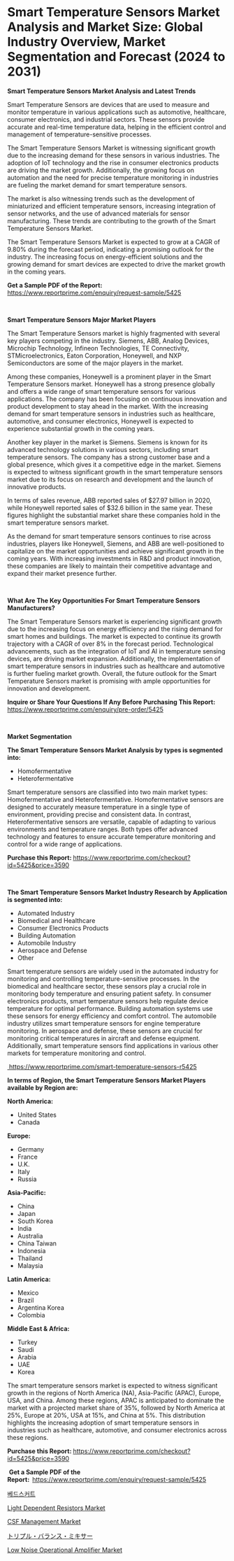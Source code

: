 <p><h1>Smart Temperature Sensors Market Analysis and Market Size: Global Industry Overview, Market Segmentation and Forecast (2024 to 2031)</h1></p><p><strong>Smart Temperature Sensors Market Analysis and Latest Trends</strong></p>
<p><p>Smart Temperature Sensors are devices that are used to measure and monitor temperature in various applications such as automotive, healthcare, consumer electronics, and industrial sectors. These sensors provide accurate and real-time temperature data, helping in the efficient control and management of temperature-sensitive processes.</p><p>The Smart Temperature Sensors Market is witnessing significant growth due to the increasing demand for these sensors in various industries. The adoption of IoT technology and the rise in consumer electronics products are driving the market growth. Additionally, the growing focus on automation and the need for precise temperature monitoring in industries are fueling the market demand for smart temperature sensors.</p><p>The market is also witnessing trends such as the development of miniaturized and efficient temperature sensors, increasing integration of sensor networks, and the use of advanced materials for sensor manufacturing. These trends are contributing to the growth of the Smart Temperature Sensors Market.</p><p>The Smart Temperature Sensors Market is expected to grow at a CAGR of 9.80% during the forecast period, indicating a promising outlook for the industry. The increasing focus on energy-efficient solutions and the growing demand for smart devices are expected to drive the market growth in the coming years.</p></p>
<p><strong>Get a Sample PDF of the Report:&nbsp;</strong> <a href="https://www.reportprime.com/enquiry/request-sample/5425">https://www.reportprime.com/enquiry/request-sample/5425</a></p>
<p>&nbsp;</p>
<p><strong>Smart Temperature Sensors Major Market Players</strong></p>
<p><p>The Smart Temperature Sensors market is highly fragmented with several key players competing in the industry. Siemens, ABB, Analog Devices, Microchip Technology, Infineon Technologies, TE Connectivity, STMicroelectronics, Eaton Corporation, Honeywell, and NXP Semiconductors are some of the major players in the market.</p><p>Among these companies, Honeywell is a prominent player in the Smart Temperature Sensors market. Honeywell has a strong presence globally and offers a wide range of smart temperature sensors for various applications. The company has been focusing on continuous innovation and product development to stay ahead in the market. With the increasing demand for smart temperature sensors in industries such as healthcare, automotive, and consumer electronics, Honeywell is expected to experience substantial growth in the coming years.</p><p>Another key player in the market is Siemens. Siemens is known for its advanced technology solutions in various sectors, including smart temperature sensors. The company has a strong customer base and a global presence, which gives it a competitive edge in the market. Siemens is expected to witness significant growth in the smart temperature sensors market due to its focus on research and development and the launch of innovative products.</p><p>In terms of sales revenue, ABB reported sales of $27.97 billion in 2020, while Honeywell reported sales of $32.6 billion in the same year. These figures highlight the substantial market share these companies hold in the smart temperature sensors market.</p><p>As the demand for smart temperature sensors continues to rise across industries, players like Honeywell, Siemens, and ABB are well-positioned to capitalize on the market opportunities and achieve significant growth in the coming years. With increasing investments in R&D and product innovation, these companies are likely to maintain their competitive advantage and expand their market presence further.</p></p>
<p>&nbsp;</p>
<p><strong>What Are The Key Opportunities For Smart Temperature Sensors Manufacturers?</strong></p>
<p><p>The Smart Temperature Sensors market is experiencing significant growth due to the increasing focus on energy efficiency and the rising demand for smart homes and buildings. The market is expected to continue its growth trajectory with a CAGR of over 8% in the forecast period. Technological advancements, such as the integration of IoT and AI in temperature sensing devices, are driving market expansion. Additionally, the implementation of smart temperature sensors in industries such as healthcare and automotive is further fueling market growth. Overall, the future outlook for the Smart Temperature Sensors market is promising with ample opportunities for innovation and development.</p></p>
<p><strong>Inquire or Share Your Questions If Any Before Purchasing This Report:</strong> <a href="https://www.reportprime.com/enquiry/pre-order/5425">https://www.reportprime.com/enquiry/pre-order/5425</a></p>
<p>&nbsp;</p>
<p><strong>Market Segmentation</strong></p>
<p><strong>The Smart Temperature Sensors Market Analysis by types is segmented into:</strong></p>
<p><ul><li>Homofermentative</li><li>Heterofermentative</li></ul></p>
<p><p>Smart temperature sensors are classified into two main market types: Homofermentative and Heterofermentative. Homofermentative sensors are designed to accurately measure temperature in a single type of environment, providing precise and consistent data. In contrast, Heterofermentative sensors are versatile, capable of adapting to various environments and temperature ranges. Both types offer advanced technology and features to ensure accurate temperature monitoring and control for a wide range of applications.</p></p>
<p><strong>Purchase this Report:&nbsp;</strong><a href="https://www.reportprime.com/checkout?id=5425&price=3590">https://www.reportprime.com/checkout?id=5425&price=3590</a></p>
<p>&nbsp;</p>
<p><strong>The Smart Temperature Sensors Market Industry Research by Application is segmented into:</strong></p>
<p><ul><li>Automated Industry</li><li>Biomedical and Healthcare</li><li>Consumer Electronics Products</li><li>Building Automation</li><li>Automobile Industry</li><li>Aerospace and Defense</li><li>Other</li></ul></p>
<p><p>Smart temperature sensors are widely used in the automated industry for monitoring and controlling temperature-sensitive processes. In the biomedical and healthcare sector, these sensors play a crucial role in monitoring body temperature and ensuring patient safety. In consumer electronics products, smart temperature sensors help regulate device temperature for optimal performance. Building automation systems use these sensors for energy efficiency and comfort control. The automobile industry utilizes smart temperature sensors for engine temperature monitoring. In aerospace and defense, these sensors are crucial for monitoring critical temperatures in aircraft and defense equipment. Additionally, smart temperature sensors find applications in various other markets for temperature monitoring and control.</p></p>
<p><a href="https://www.reportprime.com/smart-temperature-sensors-r5425">&nbsp;https://www.reportprime.com/smart-temperature-sensors-r5425</a></p>
<p><strong>In terms of Region, the Smart Temperature Sensors Market Players available by Region are:</strong></p>
<p>
    <p> <strong> North America: </strong>
        <ul>
            <li>United States</li>
            <li>Canada</li>
        </ul>
        </p> 
    <p> <strong> Europe: </strong>
        <ul>
            <li>Germany</li>
            <li>France</li>
            <li>U.K.</li>
            <li>Italy</li>
            <li>Russia</li>
        </ul>
        </p> 
    <p> <strong> Asia-Pacific: </strong>
        <ul>
            <li>China</li>
            <li>Japan</li>
            <li>South Korea</li>
            <li>India</li>
            <li>Australia</li>
            <li>China Taiwan</li>
            <li>Indonesia</li>
            <li>Thailand</li>
            <li>Malaysia</li>
        </ul>
        </p> 
    <p> <strong> Latin America: </strong>
        <ul>
            <li>Mexico</li>
            <li>Brazil</li>
            <li>Argentina Korea</li>
            <li>Colombia</li>
        </ul>
        </p> 
    <p> <strong> Middle East & Africa: </strong>
        <ul>
            <li>Turkey</li>
            <li>Saudi</li>
            <li>Arabia</li>
            <li>UAE</li>
            <li>Korea</li>
        </ul>
    </p>
    </p>
<p><p>The smart temperature sensors market is expected to witness significant growth in the regions of North America (NA), Asia-Pacific (APAC), Europe, USA, and China. Among these regions, APAC is anticipated to dominate the market with a projected market share of 35%, followed by North America at 25%, Europe at 20%, USA at 15%, and China at 5%. This distribution highlights the increasing adoption of smart temperature sensors in industries such as healthcare, automotive, and consumer electronics across these regions.</p></p>
<p><strong>Purchase this Report: </strong><a href="https://www.reportprime.com/checkout?id=5425&price=3590">https://www.reportprime.com/checkout?id=5425&price=3590</a></p>
<p>&nbsp;<strong>Get a Sample PDF of the Report:&nbsp;&nbsp;</strong><a href="https://www.reportprime.com/enquiry/request-sample/5425">https://www.reportprime.com/enquiry/request-sample/5425</a></p>
<p><strong></strong></p>
<p><p><a href="https://github.com/EthaWolf/Market-Research-Report-List-1/blob/main/112812870701.md">베드스커트</a></p><p><a href="https://github.com/shotows/Market-Research-Report-List-2/blob/main/light-dependent-resistors-market.md">Light Dependent Resistors Market</a></p><p><a href="https://www.linkedin.com/pulse/csf-management-market-exploring-share-trends-future-growth-ckzce">CSF Management Market</a></p><p><a href="https://github.com/RaeJenkins1952/Market-Research-Report-List-1/blob/main/564805074145.md">トリプル・バランス・ミキサー</a></p><p><a href="https://github.com/Sinjinluong3e0awx2m195k76/Market-Research-Report-List-2/blob/main/low-noise-operational-amplifier-market.md">Low Noise Operational Amplifier Market</a></p></p>